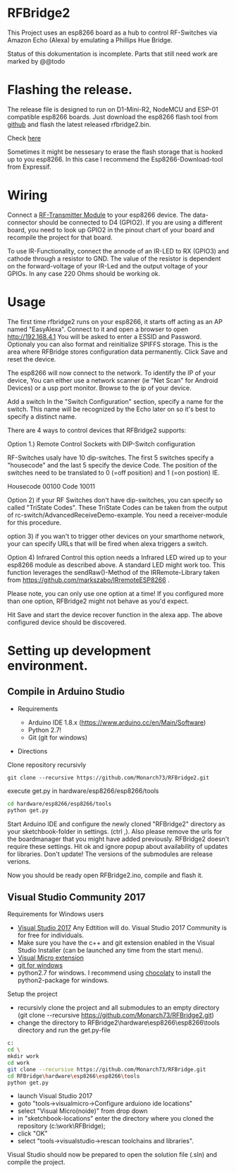 # RFBridge2
This Project uses an esp8266 board as a hub to control RF-Switches via Amazon Echo (Alexa) by emulating a Phillips Hue Bridge.

Status of this dokumentation is incomplete. Parts that still need work are marked by @@todo


# Flashing the release.

The release file is designed to run on D1-Mini-R2, NodeMCU and ESP-01 compatible esp8266 boards. 
Just download the esp8266 flash tool from [github](https://github.com/nodemcu/nodemcu-flasher)
and flash the latest released rfbridge2.bin. 

Check [here](https://github.com/Monarch73/RFBridge2/releases)

Sometimes it might be nessesary to erase the flash storage that is hooked up to you esp8266. In this case I recommend the Esp8266-Download-tool from Expressif.

# Wiring

Connect a [RF-Transmitter Module](https://www.amazon.com/gp/product/B017AYH5G0) to your esp8266 device.
The data-connector should be connected to D4 (GPIO2). If you are using a different board, you need to look up GPIO2 in the pinout chart of your board and recompile the project for that board.

To use IR-Functionality, connect the annode of an IR-LED to RX (GPIO3) and cathode through a resistor to GND. The value of the resistor is dependent on the forward-voltage of your IR-Led and the output voltage of your GPIOs. In any case 220 Ohms should be working ok.

# Usage

The first time rfbridge2 runs on your esp8266, it starts off acting as an AP named "EasyAlexa". Connect to it and open a browser to open http://192.168.4.1
You will be asked to enter a ESSID and Password. Optionaly you can also format and reinitialize SPIFFS storage. This is the area where RFBridge stores configuration data permanently. Click Save and reset the device.

The esp8266 will now connect to the network. To identify the IP of your device, You can either use a network scanner (ie "Net Scan" for Android Devices) or a usp port monitor.
Browse to the ip of your device.

Add a switch
In the "Switch Configuration" section, specify a name for the switch. This name will be recognized by the Echo later on so it's best to specify a distinct name.

There are 4 ways to control devices that RFBridge2 supports:

Option 1.) Remote Control Sockets with DIP-Switch configuration

RF-Switches usaly have 10 dip-switches. The first 5 switches specify a "housecode" and the last 5 specify the device Code. The position of the switches need to be translated to 0 (=off position) and 1 (=on postion) IE.

Housecode    00100
Code         10011

Option  2) 
if your RF Switches don't have dip-switches, you can specify so called "TriState Codes". These TriState Codes can be taken from the output of rc-switch/AdvancedReceiveDemo-example. You need a receiver-module for this procedure.

option 3)
if you wan't to trigger other devices on your smarthome network, your can specify URLs that will be fired when alexa triggers a switch.

Option 4) Infrared Control
this option needs a Infrared LED wired up to your esp8266 module as described above. A standard LED might work too. This function leverages the sendRaw()-Method of the IRRemote-Library taken from https://github.com/markszabo/IRremoteESP8266 . 

Please note, you can only use one option at a time! If you configured more than one option, RFBridge2 might not behave as you'd expect.
 
Hit Save and start the device recover function in the alexa app. The above configured device should be discovered.


# Setting up development environment.

##  Compile in Arduino Studio
- Requirements
	- Arduino IDE 1.8.x (https://www.arduino.cc/en/Main/Software)
	- Python 2.7!
	- Git (git for windows)
	
- Directions

Clone repository recursivly
```
git clone --recursive https://github.com/Monarch73/RFBridge2.git
```

execute get.py in hardware/esp8266/esp8266/tools

```bash
cd hardware/esp8266/esp8266/tools
python get.py
```
Start Arduino IDE and configure the newly cloned "RFBridge2" directory as your sketchbook-folder in settings. (ctrl ,). Also please remove the urls for the boardmanager that you might have added previously. RFBridge2 doesn't require these settings. Hit ok and ignore popup about availability of updates for libraries. Don't update! The versions of the submodules are release verions.

Now you should be ready open RFBridge2.ino, compile and flash it.

## Visual Studio Community 2017

Requirements for Windows users

- [Visual Studio 2017](https://www.visualstudio.com/vs/whatsnew/) Any Edtition will do. Visual Studio 2017 Community is for free for individuals.
- Make sure you have the c++ and git extension enabled in the Visual Studio Installer (can be launched any time from the start menu).
- [Visual Micro extension](http://www.visualmicro.com/page/Arduino-Visual-Studio-Downloads.aspx)
- [git for windows](https://git-scm.com/download/win)
- python2.7 for windows. I recommend using [chocolaty](https://chocolatey.org/install) to install the python2-package for windows.

Setup the project

- recursivly clone the project and all submodules to an empty directory (git clone --recursive https://github.com/Monarch73/RFBridge2.git)
- change the directory to RFBridge2\hardware\esp8266\esp8266\tools directory and run the get.py-file

```sh
c:
cd \
mkdir work
cd work
git clone --recursive https://github.com/Monarch73/RFBridge.git
cd RFBridge\hardware\esp8266\esp8266\tools
python get.py
```
- launch Visual Studio 2017
- goto "tools->visualmicro->Configure arduiono ide locations"
- select "Visual Micro(noide)" from drop down
- in "sketchbook-locations" enter the directory where you cloned the repository (c:\work\RFBridge);
- click "OK"
- select "tools->visualstudio->rescan toolchains and libraries".

Visual Studio should now be prepared to open the solution file (.sln) and compile the project.
